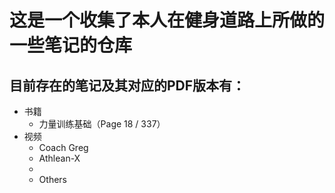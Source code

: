 # 这是一个收集了本人在健身道路上所做的一些笔记的仓库

## 目前存在的笔记及其对应的PDF版本有：

- 书籍
  - 力量训练基础（Page 18 / 337）
- 视频
  - Coach Greg
  - Athlean-X
  - 
  - Others
